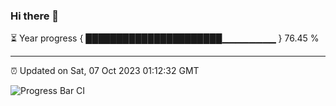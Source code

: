 ### Hi there 👋

⏳ Year progress { ██████████████████████▁▁▁▁▁▁▁▁ } 76.45 %

---

⏰ Updated on Sat, 07 Oct 2023 01:12:32 GMT

![Progress Bar CI](https://github.com/ZhaoGui/ZhaoGui/workflows/Progress%20Bar%20CI/badge.svg)

